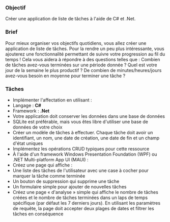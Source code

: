 ### Objectif

Créer une application de liste de tâches à l'aide de C# et .Net.

### Brief

Pour mieux organiser vos objectifs quotidiens, vous allez créer une application de liste de tâches. Pour la rendre un peu plus intéressante, vous ajouterez une fonctionnalité permettant de suivre votre progression au fil du temps ! Cela vous aidera à répondre à des questions telles que : Combien de tâches avez-vous terminées sur une période donnée ? Quel est votre jour de la semaine le plus productif ? De combien de minutes/heures/jours avez-vous besoin en moyenne pour terminer une tâche ?

### Tâches

- Implémenter l'affectation en utilisant :
- Langage : **C#**
- Framework : **.Net**
- Votre application doit conserver les données dans une base de données
- SQLite est préférable, mais vous êtes libre d'utiliser une base de données de votre choix
- Créer un modèle de tâches à effectuer. Chaque tâche doit avoir un identifiant, un nom, une date de création, une date de fin et un champ d'état uniques
- Implémentez les opérations CRUD typiques pour cette ressource
- À l'aide d'un framework Windows Presentation Foundation (WPF) ou .NET Multi-platform App UI (MAUI) :
- Créez une page qui affiche :
- Une liste des tâches de l'utilisateur avec une case à cocher pour marquer la tâche comme terminée
- Un bouton de suppression qui supprime une tâche
- Un formulaire simple pour ajouter de nouvelles tâches
- Créez une page « d'analyse » simple qui affiche le nombre de tâches créées et le nombre de tâches terminées dans un laps de temps spécifique (par défaut les 7 derniers jours). En utilisant les paramètres de requête, la page doit accepter deux plages de dates et filtrer les tâches en conséquence


